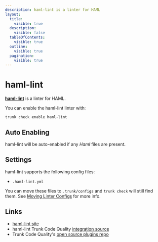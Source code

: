 ```yaml
---
description: haml-lint is a linter for HAML
layout:
  title:
    visible: true
  description:
    visible: false
  tableOfContents:
    visible: true
  outline:
    visible: true
  pagination:
    visible: true
---
```


# haml-lint

[**haml-lint**](https://github.com/sds/haml-lint#readme) is a linter for HAML.

You can enable the haml-lint linter with:

```shell
trunk check enable haml-lint
```

## Auto Enabling

haml-lint will be auto-enabled if any _Haml_ files are present.

## Settings

haml-lint supports the following config files:

* `.haml-lint.yml`

You can move these files to `.trunk/configs` and `trunk check` will still find them. See [Moving Linter Configs](broken-reference) for more info.

## Links

* [haml-lint site](https://github.com/sds/haml-lint#readme)
* haml-lint Trunk Code Quality [integration source](https://github.com/trunk-io/plugins/tree/main/linters/haml-lint)
* Trunk Code Quality's [open source plugins repo](https://github.com/trunk-io/plugins/tree/main)
